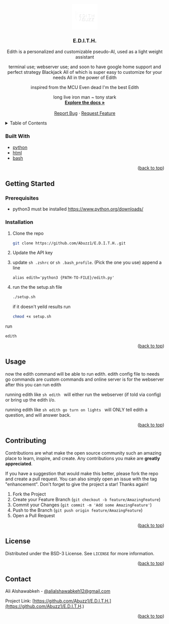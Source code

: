 <div id="top"></div>



<!-- PROJECT LOGO -->
<br />
<div align="center">
  <a href="https://github.com/Abuzz1/E.D.I.T.H.">
    <img src="image-resources/edith-abuzz.png" alt="Logo" width="80" height="80">
  </a>

<h3 align="center">E.D.I.T.H.</h3>

  <p align="center">
  Edith is a personalized and customizable pseudo-AI,  used as a light weight assistant

  terminal use; webserver use; and soon to have google home support and perfect strategy Blackjack
  All of which is super easy to customize for your needs
  All in the power of Edith



  inspired from the MCU
  Even dead I'm the best
  Edith

  long live iron man ~ tony stark
    <br />
    <a href="https://github.com/Abuzz1/E.D.I.T.H./"><strong>Explore the docs »</strong></a>
    <br />
    <br />
    <a href="https://github.com/Abuzz1/E.D.I.T.H./issues">Report Bug</a>
    ·
    <a href="https://github.com/Abuzz1/E.D.I.T.H./issues">Request Feature</a>
  </p>
</div>



<!-- TABLE OF CONTENTS -->
<details>
  <summary>Table of Contents</summary>
  <ol>
    <li>
      <a href="#about-the-project">About The Project</a>
      <ul>
        <li><a href="#built-with">Built With</a></li>
      </ul>
    </li>
    <li>
      <a href="#getting-started">Getting Started</a>
      <ul>
        <li><a href="#prerequisites">Prerequisites</a></li>
        <li><a href="#installation">Installation</a></li>
      </ul>
    </li>
    <li><a href="#usage">Usage</a></li>
    <li><a href="#contributing">Contributing</a></li>
    <li><a href="#license">License</a></li>
    <li><a href="#contact">Contact</a></li>
  </ol>
</details>





### Built With

* [python](https://python.org/)
* [html](https://whatwg.org/)
* [bash](https://www.gnu.org/software/bash/)

<p align="right">(<a href="#top">back to top</a>)</p>



<!-- GETTING STARTED -->
## Getting Started


### Prerequisites

* python3 must be installed https://www.python.org/downloads/

### Installation

1. Clone the repo
   ```sh
   git clone https://github.com/Abuzz1/E.D.I.T.H..git
   ```

3. Update the API key

4. update ```sh .zshrc``` or ```sh .bash_profile```. (Pick the one you use)
    append a line 
   ```
   alias edith='python3 {PATH-TO-FILE}/edith.py'

5. run the the setup.sh file
   ```sh
   ./setup.sh
   
   ```
   if it doesn't yeild results run
   ```sh
   chmod +x setup.sh
   ```
  run 
   ```sh
   edith
   ```


<p align="right">(<a href="#top">back to top</a>)</p>



<!-- USAGE EXAMPLES -->
## Usage

now the edith command will be able to run edith.
edith config file to needs
go commands are custom commands
and online server is for the webserver
after this you can run edith

running edith like ```sh edith ``` will either run the webserver (if told via config) 
or bring up the edith i/o.

running edith like ```sh edith go turn on lights ``` will ONLY tell edith a question, and will answer back.

<p align="right">(<a href="#top">back to top</a>)</p>




<!-- CONTRIBUTING -->
## Contributing

Contributions are what make the open source community such an amazing place to learn, inspire, and create. Any contributions you make are **greatly appreciated**.

If you have a suggestion that would make this better, please fork the repo and create a pull request. You can also simply open an issue with the tag "enhancement".
Don't forget to give the project a star! Thanks again!

1. Fork the Project
2. Create your Feature Branch (`git checkout -b feature/AmazingFeature`)
3. Commit your Changes (`git commit -m 'Add some AmazingFeature'`)
4. Push to the Branch (`git push origin feature/AmazingFeature`)
5. Open a Pull Request

<p align="right">(<a href="#top">back to top</a>)</p>



<!-- LICENSE -->
## License

Distributed under the BSD-3 License. See `LICENSE` for more information.

<p align="right">(<a href="#top">back to top</a>)</p>



<!-- CONTACT -->
## Contact

Ali Alshawabkeh - [@alialshawabkeh12@gmail.com]([@alialshawabkeh12@gmail.com)

Project Link: [https://github.com/Abuzz1/E.D.I.T.H.](https://github.com/Abuzz1/E.D.I.T.H.)

<p align="right">(<a href="#top">back to top</a>)</p>
